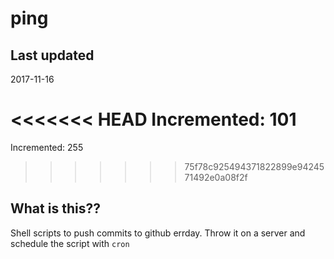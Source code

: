 # ping

## Last updated
2017-11-16

<<<<<<< HEAD
Incremented: 101
=======
Incremented: 255
>>>>>>> 75f78c925494371822899e9424571492e0a08f2f

## What is this?? 
Shell scripts to push commits to github errday. Throw it on a server and schedule the script with `cron`
